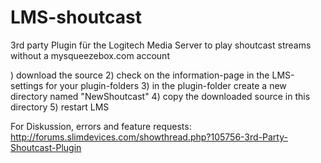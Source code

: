 # LMS-shoutcast

3rd party Plugin für the Logitech Media Server to play shoutcast streams without a mysqueezebox.com account 

) download the source
2) check on the information-page in the LMS-settings for your plugin-folders
3) in the plugin-folder create a new directory named "NewShoutcast"
4) copy the downloaded source in this directory
5) restart LMS

For Diskussion, errors and feature requests:
http://forums.slimdevices.com/showthread.php?105756-3rd-Party-Shoutcast-Plugin

